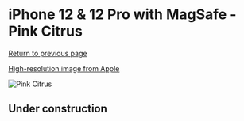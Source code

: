 # iPhone 12 & 12 Pro with MagSafe - Pink Citrus

[Return to previous page](/iphone_12)

[High-resolution image from Apple](https://store.storeimages.cdn-apple.com/8756/as-images.apple.com/is/MHL03?wid=4500&hei=4500&fmt=png)

<div style="width: 500px"><img src="/almost_uncompressed/MHL03.webp" alt="Pink Citrus"></div>

## Under construction
